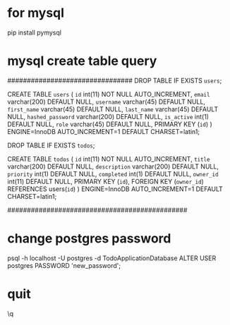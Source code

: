 # for mysql
pip install pymysql



# mysql create table query
 ################################
DROP TABLE IF EXISTS `users`;

CREATE TABLE `users` (
  `id` int(11) NOT NULL AUTO_INCREMENT,
  `email` varchar(200) DEFAULT NULL,
  `username` varchar(45) DEFAULT NULL,
  `first_name` varchar(45) DEFAULT NULL,
  `last_name` varchar(45) DEFAULT NULL,
  `hashed_password` varchar(200) DEFAULT NULL,
  `is_active` int(1) DEFAULT NULL,
  `role` varchar(45) DEFAULT NULL,
  PRIMARY KEY (`id`)
) ENGINE=InnoDB AUTO_INCREMENT=1 DEFAULT CHARSET=latin1;

DROP TABLE IF EXISTS `todos`;

CREATE TABLE `todos` (
  `id` int(11) NOT NULL AUTO_INCREMENT,
  `title` varchar(200) DEFAULT NULL,
  `description` varchar(200) DEFAULT NULL,
  `priority` int(1) DEFAULT NULL,
  `completed` int(1) DEFAULT NULL,
  `owner_id` int(11) DEFAULT NULL,
  PRIMARY KEY (`id`),
  FOREIGN KEY (`owner_id`) REFERENCES users(`id`)
) ENGINE=InnoDB AUTO_INCREMENT=1 DEFAULT CHARSET=latin1;

##############################################


# change postgres password

psql -h localhost -U postgres -d TodoApplicationDatabase
ALTER USER postgres PASSWORD 'new_password';
# quit
\q
